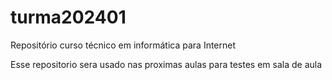 # turma202401
Repositório curso técnico em informática para Internet

Esse repositorio sera usado nas proximas aulas para testes em sala de aula
